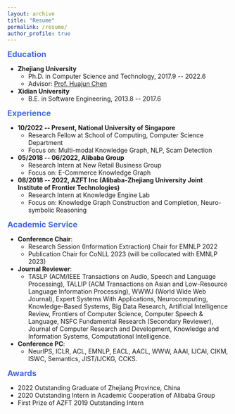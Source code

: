 ```yaml
---
layout: archive
title: "Resume"
permalink: /resume/
author_profile: true
---
```


<!-- ## Resume -->

<!-- ## Education -->
<font color=RoyalBlue size=4><b>Education</b></font>
* **Zhejiang University** 
  - Ph.D. in Computer Science and Technology, 2017.9 -- 2022.6
  - Advisor: [Prof. Huajun Chen](http://mypage.zju.edu.cn/huajun)
* **Xidian University**
  - B.E. in Software Engineering, 2013.8 -- 2017.6

<!-- ## Experience -->
<font color=RoyalBlue size=4><b>Experience</b></font>
* **10/2022 -- Present, National University of Singapore**
  - Research Fellow at School of Computing, Computer Science Department
  - Focus on: Multi-modal Knowledge Graph, NLP, Scam Detection
* **05/2018 -- 06/2022, Alibaba Group**
  - Research Intern at New Retail Business Group
  - Focus on: E-Commerce Knowledge Graph
* **08/2018 -- 2022, AZFT Inc (Alibaba-Zhejiang University Joint Institute of Frontier Technologies)**
  - Research Intern at Knowledge Engine Lab
  - Focus on: Knowledge Graph Construction and Completion, Neuro-symbolic Reasoning

<!-- ## Academic Service -->
<font color=RoyalBlue size=4><b>Academic Service</b></font>
* **Conference Chair**:
  - Research Session (Information Extraction) Chair for EMNLP 2022
  <!-- - Research Session (AI for DB) Chair for ICDE 2023 -->
  - Publication Chair for CoNLL 2023 (will be collocated with EMNLP 2023)
* **Journal Reviewer**: 
  - TASLP (ACM/IEEE Transactions on Audio, Speech and Language Processing), TALLIP (ACM Transactions on Asian and Low-Resource Language Information Processing), WWWJ (World Wide Web Journal), Expert Systems With Applications, Neurocomputing, Knowledge-Based Systems, Big Data Research, Artificial Intelligence Review, Frontiers of Computer Science, Computer Speech & Language, NSFC Fundamental Research (Secondary Reviewer), Journal of Computer Research and Development, Knowledge and Information Systems, Computational Intelligence. 
* **Conference PC**: 
  - NeurIPS, ICLR, ACL, EMNLP, EACL, AACL, WWW, AAAI, IJCAI, CIKM, ISWC, Semantics, JIST/IJCKG, CCKS. 
  <!-- - NeurIPS'23, ICLR'23/22, ACL'23/22/21/20, EMNLP'23/22/21, EACL'23, AACL'23/22/21, WWW'22, AAAI'23/22/21, IJCAI'23/21, ISWC'18, Semantics'18, JIST'19, CCKS'21.  -->

<!-- ## Awards -->
<font color=RoyalBlue size=4><b>Awards</b></font>
* 2022 Outstanding Graduate of Zhejiang Province, China
* 2020 Outstanding Intern in Academic Cooperation of Alibaba Group
* First Prize of AZFT 2019 Outstanding Intern
